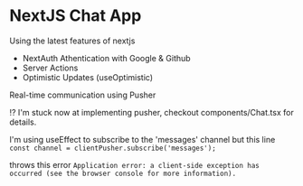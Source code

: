 # NextJS Chat App

Using the latest features of nextjs

- NextAuth Athentication with Google & Github
- Server Actions
- Optimistic Updates (useOptimistic)

Real-time communication using Pusher

⁉️ I'm stuck now at implementing pusher, checkout components/Chat.tsx for details.

I'm using useEffect to subscribe to the 'messages' channel but this line
`const channel = clientPusher.subscribe('messages');`

throws this error
`Application error: a client-side exception has occurred (see the browser console for more information).`
